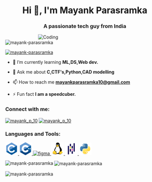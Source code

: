 <h1 align="center">Hi 👋, I'm Mayank Parasramka</h1>
<h3 align="center">A passionate tech guy from India</h3>
<img align="right" alt="Coding" width="400" src="https://raw.githubusercontent.com/TheDudeThatCode/TheDudeThatCode/master/Assets/Developer.gif">

<p align="left"> <img src="https://komarev.com/ghpvc/?username=mayank-parasramka&label=Profile%20views&color=0e75b6&style=flat" alt="mayank-parasramka" /> </p>

<p align="left"> <a href="https://github.com/ryo-ma/github-profile-trophy"><img src="https://github-profile-trophy.vercel.app/?username=mayank-parasramka" alt="mayank-parasramka" /></a> </p>

- 🌱 I’m currently learning **ML,DS,Web dev.**

- 💬 Ask me about **C,CTF's,Python,CAD modelling**

- 📫 How to reach me **mayankparasramka10@gmail.com**

- ⚡ Fun fact **I am a speedcuber.**

<h3 align="left">Connect with me:</h3>
<p align="left">
<a href="https://twitter.com/mayank_p_10" target="blank"><img align="center" src="https://raw.githubusercontent.com/rahuldkjain/github-profile-readme-generator/master/src/images/icons/Social/twitter.svg" alt="mayank_p_10" height="30" width="40" /></a>
<a href="https://instagram.com/mayank_p_10" target="blank"><img align="center" src="https://raw.githubusercontent.com/rahuldkjain/github-profile-readme-generator/master/src/images/icons/Social/instagram.svg" alt="mayank_p_10" height="30" width="40" /></a>
</p>

<h3 align="left">Languages and Tools:</h3>
<p align="left"> <a href="https://www.cprogramming.com/" target="_blank" rel="noreferrer"> <img src="https://raw.githubusercontent.com/devicons/devicon/master/icons/c/c-original.svg" alt="c" width="40" height="40"/> </a> <a href="https://www.w3schools.com/cpp/" target="_blank" rel="noreferrer"> <img src="https://raw.githubusercontent.com/devicons/devicon/master/icons/cplusplus/cplusplus-original.svg" alt="cplusplus" width="40" height="40"/> </a> <a href="https://www.figma.com/" target="_blank" rel="noreferrer"> <img src="https://www.vectorlogo.zone/logos/figma/figma-icon.svg" alt="figma" width="40" height="40"/> </a> <a href="https://www.linux.org/" target="_blank" rel="noreferrer"> <img src="https://raw.githubusercontent.com/devicons/devicon/master/icons/linux/linux-original.svg" alt="linux" width="40" height="40"/> </a> <a href="https://pandas.pydata.org/" target="_blank" rel="noreferrer"> <img src="https://raw.githubusercontent.com/devicons/devicon/2ae2a900d2f041da66e950e4d48052658d850630/icons/pandas/pandas-original.svg" alt="pandas" width="40" height="40"/> </a> <a href="https://www.python.org" target="_blank" rel="noreferrer"> <img src="https://raw.githubusercontent.com/devicons/devicon/master/icons/python/python-original.svg" alt="python" width="40" height="40"/> </a> </p>

<p><img align="left" src="https://github-readme-stats.vercel.app/api/top-langs?username=mayank-parasramka&show_icons=true&locale=en&layout=compact" alt="mayank-parasramka" /></p>

<p>&nbsp;<img align="center" src="https://github-readme-stats.vercel.app/api?username=mayank-parasramka&show_icons=true&locale=en" alt="mayank-parasramka" /></p>

<p><img align="center" src="https://github-readme-streak-stats.herokuapp.com/?user=mayank-parasramka&" alt="mayank-parasramka" /></p>
